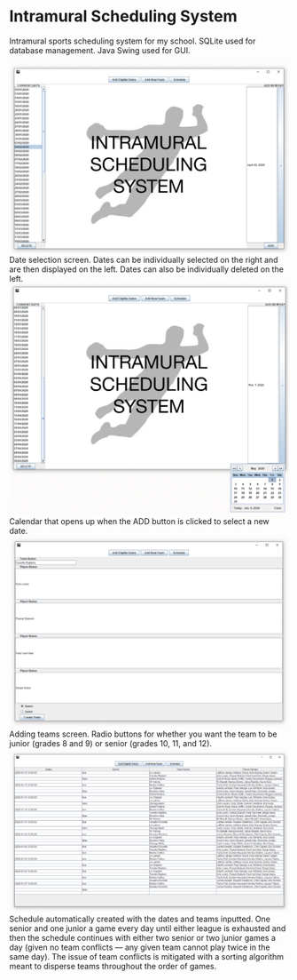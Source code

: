 # Intramural Scheduling System

Intramural sports scheduling system for my school. SQLite used for database management. Java Swing used for GUI.

![Screenshot 1](sc-1-3.png)
Date selection screen. Dates can be individually selected on the right and are then displayed on the left. Dates can also be individually deleted on the left.
![Screenshot 2](sc-2.png)
Calendar that opens up when the ADD button is clicked to select a new date.
![Screenshot 3](sc-3.png)
Adding teams screen. Radio buttons for whether you want the team to be junior (grades 8 and 9) or senior (grades 10, 11, and 12).
![Screenshot 4](sc-4.png)
Schedule automatically created with the dates and teams inputted. One senior and one junior a game every day until either league is exhausted and then the schedule continues with either two senior or two junior games a day (given no team conflicts — any given team cannot play twice in the same day). The issue of team conflicts is mitigated with a sorting algorithm meant to disperse teams throughout the order of games.
